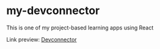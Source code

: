# my-devconnector

This is one of my project-based learning apps using React

Link preview: [Devconnector](https://viquang-devconnector.herokuapp.com/)
